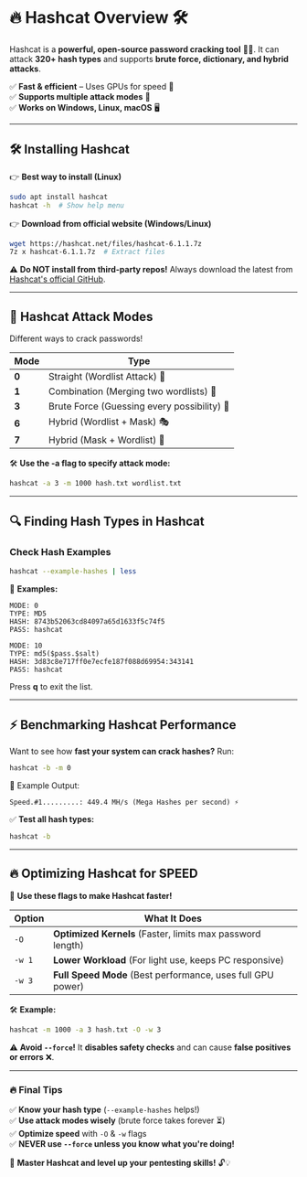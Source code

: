 
# 🔥 **Hashcat Overview** 🛠️

Hashcat is a **powerful, open-source password cracking tool** 🔑💥. It can attack **320+ hash types** and supports **brute force, dictionary, and hybrid attacks**.

✅ **Fast & efficient** – Uses GPUs for speed 🚀  
✅ **Supports multiple attack modes** 🎯  
✅ **Works on Windows, Linux, macOS** 🖥️

---

## 🛠️ **Installing Hashcat**

👉 **Best way to install (Linux)**

```bash
sudo apt install hashcat
hashcat -h  # Show help menu
```

👉 **Download from official website (Windows/Linux)**

```bash
wget https://hashcat.net/files/hashcat-6.1.1.7z
7z x hashcat-6.1.1.7z  # Extract files
```

⚠️ **Do NOT install from third-party repos!** Always download the latest from [Hashcat's official GitHub](https://github.com/hashcat/hashcat).

---

## 🎯 **Hashcat Attack Modes**

Different ways to crack passwords!

|**Mode**|**Type**|
|---|---|
|**0**|Straight (Wordlist Attack) 📜|
|**1**|Combination (Merging two wordlists) 🔗|
|**3**|Brute Force (Guessing every possibility) 💪|
|**6**|Hybrid (Wordlist + Mask) 🎭|
|**7**|Hybrid (Mask + Wordlist) 🔢|

🛠️ **Use the -a flag to specify attack mode:**

```bash
hashcat -a 3 -m 1000 hash.txt wordlist.txt
```

---

## 🔍 **Finding Hash Types in Hashcat**

### **Check Hash Examples**

```bash
hashcat --example-hashes | less
```

📌 **Examples:**

```
MODE: 0
TYPE: MD5
HASH: 8743b52063cd84097a65d1633f5c74f5
PASS: hashcat

MODE: 10
TYPE: md5($pass.$salt)
HASH: 3d83c8e717ff0e7ecfe187f088d69954:343141
PASS: hashcat
```

Press **q** to exit the list.

---

## ⚡ **Benchmarking Hashcat Performance**

Want to see how **fast your system can crack hashes?** Run:

```bash
hashcat -b -m 0
```

📌 Example Output:

```
Speed.#1.........: 449.4 MH/s (Mega Hashes per second) ⚡
```

✅ **Test all hash types:**

```bash
hashcat -b
```

---

## 🔥 **Optimizing Hashcat for SPEED**

🚀 **Use these flags to make Hashcat faster!**

|**Option**|**What It Does**|
|---|---|
|`-O`|**Optimized Kernels** (Faster, limits max password length)|
|`-w 1`|**Lower Workload** (For light use, keeps PC responsive)|
|`-w 3`|**Full Speed Mode** (Best performance, uses full GPU power)|

🛠️ **Example:**

```bash
hashcat -m 1000 -a 3 hash.txt -O -w 3
```

⚠️ **Avoid `--force`!** It **disables safety checks** and can cause **false positives or errors** ❌.

---

### 🔥 **Final Tips**

✅ **Know your hash type** (`--example-hashes` helps!)  
✅ **Use attack modes wisely** (brute force takes forever ⏳)  
✅ **Optimize speed** with `-O` & `-w` flags  
✅ **NEVER use `--force` unless you know what you're doing!**

🚀 **Master Hashcat and level up your pentesting skills!** 🔓💡

